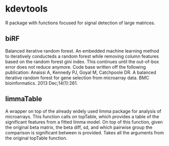 # kdevtools
R package with functions focused for signal detection of large matrices.

## biRF

Balanced iterative random forest. An embedded machine learning method to iteratively conducteds a random forest while removing column features based on the random forest gini index. This continues until the out-of-box error does not reduce anymore. Code base written off the following publication: Anaissi A, Kennedy PJ, Goyal M, Catchpoole DR. A balanced iterative random forest for gene selection from microarray data. BMC bioinformatics. 2013 Dec;14(1):261.

## limmaTable

A wrapper on top of the already widely used limma package for analysis of microarrays. This function calls on topTable, which provides a table of the significant features from a fitted limma model. On top of this function, given the original beta matrix, the beta diff, sd, and which pairwise group the comparison is significant between is provided. Takes all the arguments from the original topTable function.
